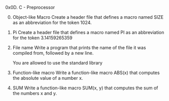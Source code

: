 0x0D. C - Preprocessor



0. Object-like Macro
Create a header file that defines a macro named SIZE as an abbreviation for the token 1024.



1. Pi
Create a header file that defines a macro named PI as an abbreviation for the token 3.14159265359


2. File name
Write a program that prints the name of the file it was compiled from, followed by a new line.

    You are allowed to use the standard library


3. Function-like macro
Write a function-like macro ABS(x) that computes the absolute value of a number x.

4. SUM
Write a function-like macro SUM(x, y) that computes the sum of the numbers x and y.
